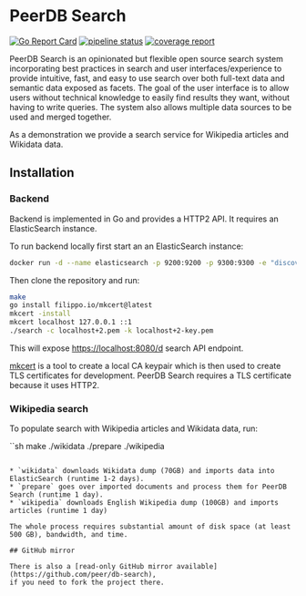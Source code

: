 # PeerDB Search

[![Go Report Card](https://goreportcard.com/badge/gitlab.com/peerdb/search)](https://goreportcard.com/report/gitlab.com/peerdb/search)
[![pipeline status](https://gitlab.com/peerdb/search/badges/main/pipeline.svg?ignore_skipped=true)](https://gitlab.com/peerdb/search/-/pipelines)
[![coverage report](https://gitlab.com/peerdb/search/badges/main/coverage.svg)](https://gitlab.com/peerdb/search/-/graphs/main/charts)

PeerDB Search is an opinionated but flexible open source search system incorporating best practices in search and user
interfaces/experience to provide intuitive, fast, and easy to use search over both full-text data and semantic data
exposed as facets. The goal of the user interface is to allow users without technical knowledge to
easily find results they want, without having to write queries. The system also allows multiple data sources
to be used and merged together.

As a demonstration we provide a search service for Wikipedia articles and Wikidata data.

## Installation

### Backend

Backend is implemented in Go and provides a HTTP2 API. It requires an ElasticSearch instance.

To run backend locally first start an an ElasticSearch instance:

```sh
docker run -d --name elasticsearch -p 9200:9200 -p 9300:9300 -e "discovery.type=single-node" elasticsearch:7.16.3
```

Then clone the repository and run:

```sh
make
go install filippo.io/mkcert@latest
mkcert -install
mkcert localhost 127.0.0.1 ::1
./search -c localhost+2.pem -k localhost+2-key.pem
```
This will expose [https://localhost:8080/d](https://localhost:8080/d) search API endpoint.

[mkcert](https://github.com/FiloSottile/mkcert) is a tool to create a local CA
keypair which is then used to create TLS certificates for development. PeerDB Search
requires a TLS certificate because it uses HTTP2.

### Wikipedia search

To populate search with Wikipedia articles and Wikidata data, run:

``sh
make
./wikidata
./prepare
./wikipedia
```

* `wikidata` downloads Wikidata dump (70GB) and imports data into ElasticSearch (runtime 1-2 days).
* `prepare` goes over imported documents and process them for PeerDB Search (runtime 1 day).
* `wikipedia` downloads English Wikipedia dump (100GB) and imports articles (runtime 1 day)

The whole process requires substantial amount of disk space (at least 500 GB), bandwidth, and time.

## GitHub mirror

There is also a [read-only GitHub mirror available](https://github.com/peer/db-search),
if you need to fork the project there.

